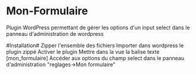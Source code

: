 # Mon-Formulaire
Plugin WordPress permettant de gérer les options d'un input select dans le panneau d'administration de wordpress

#Installation#
Zipper l'ensemble des fichiers
Importer dans wordpress le plugin zippé
Activer le plugin
Mettre dans la vue la balise texte [mon_formulaire]
Accéder aux options du champ select dans le panneau d'administration "reglages->Mon formulaire"
